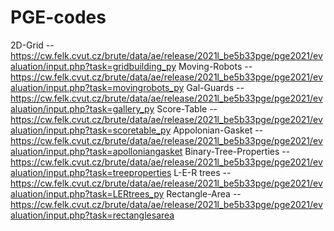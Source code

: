 # PGE-codes
2D-Grid -- https://cw.felk.cvut.cz/brute/data/ae/release/2021l_be5b33pge/pge2021/evaluation/input.php?task=gridbuilding_py
Moving-Robots -- https://cw.felk.cvut.cz/brute/data/ae/release/2021l_be5b33pge/pge2021/evaluation/input.php?task=movingrobots_py
Gal-Guards -- https://cw.felk.cvut.cz/brute/data/ae/release/2021l_be5b33pge/pge2021/evaluation/input.php?task=gallery_py
Score-Table -- https://cw.felk.cvut.cz/brute/data/ae/release/2021l_be5b33pge/pge2021/evaluation/input.php?task=scoretable_py
Appolonian-Gasket -- https://cw.felk.cvut.cz/brute/data/ae/release/2021l_be5b33pge/pge2021/evaluation/input.php?task=apolloniangasket
Binary-Tree-Properties -- https://cw.felk.cvut.cz/brute/data/ae/release/2021l_be5b33pge/pge2021/evaluation/input.php?task=treeproperties
L-E-R trees -- https://cw.felk.cvut.cz/brute/data/ae/release/2021l_be5b33pge/pge2021/evaluation/input.php?task=LERtrees_py
Rectangle-Area -- https://cw.felk.cvut.cz/brute/data/ae/release/2021l_be5b33pge/pge2021/evaluation/input.php?task=rectanglesarea
